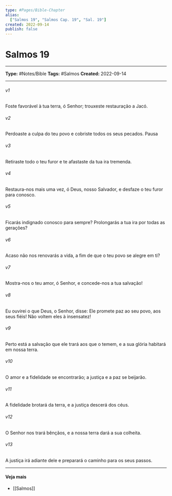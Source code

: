 ```yaml
---
type: #Pages/Bible-Chapter
alias:
  ["Salmos 19", "Salmos Cap. 19", "Sal. 19"]
created: 2022-09-14
publish: false
---
```


# Salmos 19

---

**Type:** #Notes/Bible
**Tags:** #Salmos
**Created:** 2022-09-14

---

###### v1
Foste favorável à tua terra, ó Senhor; trouxeste restauração a Jacó.
###### v2
Perdoaste a culpa do teu povo e cobriste todos os seus pecados. Pausa
###### v3
Retiraste todo o teu furor e te afastaste da tua ira tremenda.
###### v4
Restaura-nos mais uma vez, ó Deus, nosso Salvador, e desfaze o teu furor para conosco.
###### v5
Ficarás indignado conosco para sempre? Prolongarás a tua ira por todas as gerações?
###### v6
Acaso não nos renovarás a vida, a fim de que o teu povo se alegre em ti?
###### v7
Mostra-nos o teu amor, ó Senhor, e concede-nos a tua salvação!
###### v8
Eu ouvirei o que Deus, o Senhor, disse: Ele promete paz ao seu povo, aos seus fiéis! Não voltem eles à insensatez!
###### v9
Perto está a salvação que ele trará aos que o temem, e a sua glória habitará em nossa terra.
###### v10
O amor e a fidelidade se encontrarão; a justiça e a paz se beijarão.
###### v11
A fidelidade brotará da terra, e a justiça descerá dos céus.
###### v12
O Senhor nos trará bênçãos, e a nossa terra dará a sua colheita.
###### v13
A justiça irá adiante dele e preparará o caminho para os seus passos.


---

#### Veja mais

- [[Salmos]]
